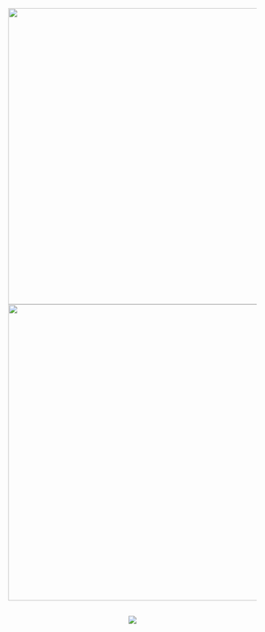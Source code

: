 <img src="https://readme-typing-svg.herokuapp.com?font=Time+New+Roman&color=cyan&size=25&width=600&height=40&lines=Rimbow002" style="width: 600px;">
<img width="36%" heigth="10%" src="https://user-images.githubusercontent.com/73097560/115834477-dbab4500-a447-11eb-908a-139a6edaec5c.gif" style="width: 600px;"><br><br>

</hr>



<p align="center">
  <a href="https://skillicons.dev">
    <img src="https://skillicons.dev/icons?i=git,figma,vscode,cs,cpp,css,dotnet,firebase,azure,git,github,gherkin,html,idea,java,js,mysql,netlify,postman,py,spring,tailwind,visualstudio&perline=14" />
  </a>
</p>

<!--
**Rimbow002/Rimbow002** is a ✨ _special_ ✨ repository because its `README.md` (this file) appears on your GitHub profile.

Here are some ideas to get you started:

- 🔭 I’m currently working on ...
- 🌱 I’m currently learning ...
- 👯 I’m looking to collaborate on ...
- 🤔 I’m looking for help with ...
- 💬 Ask me about ...
- 📫 How to reach me: ...
- 😄 Pronouns: ...
- ⚡ Fun fact: ...
-->
